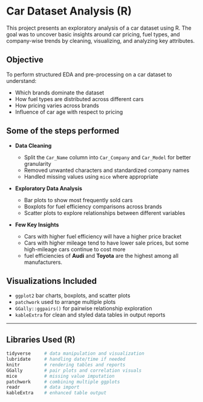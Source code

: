 #  Car Dataset Analysis (R)

This project presents an exploratory analysis of a car dataset using R. The goal was to uncover basic insights around car pricing, fuel types, and company-wise trends by cleaning, visualizing, and analyzing key attributes.



##  Objective

To perform structured EDA and pre-processing on a car dataset to understand:
- Which brands dominate the dataset
- How fuel types are distributed across different cars
- How pricing varies across brands
- Influence of car age with respect to pricing



## Some of the steps performed

- **Data Cleaning**
  - Split the `Car_Name` column into `Car_Company` and `Car_Model` for better granularity
  - Removed unwanted characters and standardized company names
  - Handled missing values using `mice` where appropriate

- **Exploratory Data Analysis**
  - Bar plots to show most frequently sold cars
  - Boxplots for fuel efficiency comparisons across brands
  - Scatter plots to explore relationships between different variables

- **Few Key Insights**
  - Cars with higher fuel efficiency will have a higher price bracket
  - Cars with higher mileage tend to have lower sale prices, but some high-mileage cars continue to cost more
  - fuel efficiencies of **Audi** and **Toyota** are the highest among all manufacturers.



## Visualizations Included

- `ggplot2` bar charts, boxplots, and scatter plots  
- `patchwork` used to arrange multiple plots  
- `GGally::ggpairs()` for pairwise relationship exploration  
- `kableExtra` for clean and styled data tables in output reports

---

##  Libraries Used (R)

```r
tidyverse     # data manipulation and visualization
lubridate     # handling date/time if needed
knitr         # rendering tables and reports
GGally        # pair plots and correlation visuals
mice          # missing value imputation
patchwork     # combining multiple ggplots
readr         # data import
kableExtra    # enhanced table output
